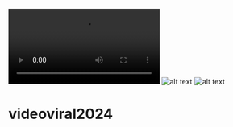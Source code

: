 ![alt text](https://github.com/Binzqt/videoviral2024/blob/main/e1ea526ded70486fbce0eedd8b5563e7.mov?raw=true)
![alt text](?raw=true)
![alt text](?raw=true)


# videoviral2024
